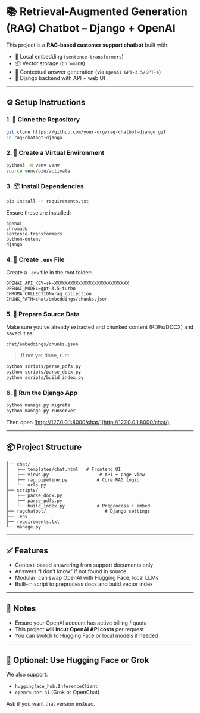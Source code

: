 # 📚 Retrieval-Augmented Generation (RAG) Chatbot – Django + OpenAI

This project is a **RAG-based customer support chatbot** built with:

- 🧠 Local embedding (`sentence-transformers`)
- 📦 Vector storage (`ChromaDB`)
- 🧾 Contextual answer generation (via `OpenAI GPT-3.5/GPT-4`)
- 🧱 Django backend with API + web UI

---

## ⚙️ Setup Instructions

### 1. 🚀 Clone the Repository

```bash
git clone https://github.com/your-org/rag-chatbot-django.git
cd rag-chatbot-django
```

### 2. 🐍 Create a Virtual Environment

```bash
python3 -m venv venv
source venv/bin/activate
```

### 3. 📦 Install Dependencies

```bash
pip install -r requirements.txt
```

Ensure these are installed:
```
openai
chromadb
sentence-transformers
python-dotenv
django
```

### 4. 📁 Create `.env` File

Create a `.env` file in the root folder:

```env
OPENAI_API_KEY=sk-XXXXXXXXXXXXXXXXXXXXXXXXXXXX
OPENAI_MODEL=gpt-3.5-turbo
CHROMA_COLLECTION=rag_collection
CHUNK_PATH=chat/embeddings/chunks.json
```

### 5. 🧩 Prepare Source Data

Make sure you've already extracted and chunked content (PDFs/DOCX) and saved it as:

```
chat/embeddings/chunks.json
```

> If not yet done, run:
```bash
python scripts/parse_pdfs.py
python scripts/parse_docx.py
python scripts/build_index.py
```

### 6. 💬 Run the Django App

```bash
python manage.py migrate
python manage.py runserver
```

Then open [http://127.0.0.1:8000/chat/](http://127.0.0.1:8000/chat/)

---

## 📦 Project Structure

```
├── chat/
│   ├── templates/chat.html   # Frontend UI
│   ├── views.py                   # API + page view
│   ├── rag_pipeline.py           # Core RAG logic
│   └── urls.py
├── scripts/
│   ├── parse_docx.py
│   ├── parse_pdfs.py
│   └── build_index.py            # Preprocess + embed
├── ragchatbot/                      # Django settings
├── .env
├── requirements.txt
└── manage.py
```

---

## ✅ Features

- Context-based answering from support documents only
- Answers “I don’t know” if not found in source
- Modular: can swap OpenAI with Hugging Face, local LLMs
- Built-in script to preprocess docs and build vector index

---

## 🔐 Notes

- Ensure your OpenAI account has active billing / quota
- This project **will incur OpenAI API costs** per request
- You can switch to Hugging Face or local models if needed

---

## 🧠 Optional: Use Hugging Face or Grok

We also support:
- `huggingface_hub.InferenceClient`
- `openrouter.ai` (Grok or OpenChat)

Ask if you want that version instead.
